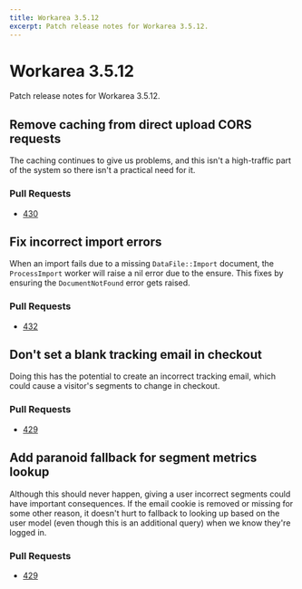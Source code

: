 ```yaml
---
title: Workarea 3.5.12
excerpt: Patch release notes for Workarea 3.5.12.
---
```


# Workarea 3.5.12

Patch release notes for Workarea 3.5.12.

## Remove caching from direct upload CORS requests

The caching continues to give us problems, and this isn't a high-traffic
part of the system so there isn't a practical need for it.

### Pull Requests

- [430](https://github.com/workarea-commerce/workarea/pull/430)

## Fix incorrect import errors

When an import fails due to a missing `DataFile::Import` document, the
`ProcessImport` worker will raise a nil error due to the ensure. This
fixes by ensuring the `DocumentNotFound` error gets raised.

### Pull Requests

- [432](https://github.com/workarea-commerce/workarea/pull/432)

## Don't set a blank tracking email in checkout

Doing this has the potential to create an incorrect tracking email,
which could cause a visitor's segments to change in checkout.

### Pull Requests

- [429](https://github.com/workarea-commerce/workarea/pull/429)

## Add paranoid fallback for segment metrics lookup

Although this should never happen, giving a user incorrect segments
could have important consequences. If the email cookie is removed or
missing for some other reason, it doesn't hurt to fallback to looking up
based on the user model (even though this is an additional query) when
we know they're logged in.

### Pull Requests

- [429](https://github.com/workarea-commerce/workarea/pull/429)
